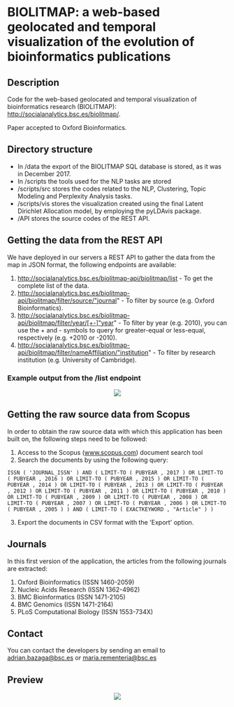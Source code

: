 # BIOLITMAP: a web-based geolocated and temporal visualization of the evolution of bioinformatics publications

## Description

Code for the web-based geolocated and temporal visualization of bioinformatics research (BIOLITMAP): http://socialanalytics.bsc.es/biolitmap/.

Paper accepted to Oxford Bioinformatics.

## Directory structure

* In /data the export of the BIOLITMAP SQL database is stored, as it was in December 2017.
* In /scripts the tools used for the NLP tasks are stored
* /scripts/src stores the codes related to the NLP, Clustering, Topic Modeling and Perplexity Analysis tasks.
* /scripts/vis stores the visualization created using the final Latent Dirichlet Allocation model, by employing the pyLDAvis package.
* /API stores the source codes of the REST API.

## Getting the data from the REST API

We have deployed in our servers a REST API to gather the data from the map in JSON format, the following endpoints are available:

1) http://socialanalytics.bsc.es/biolitmap-api/biolitmap/list - To get the complete list of the data.
2) http://socialanalytics.bsc.es/biolitmap-api/biolitmap/filter/source/"journal" - To filter by source (e.g. Oxford Bioinformatics).
3) http://socialanalytics.bsc.es/biolitmap-api/biolitmap/filter/year/[+-]"year" - To filter by year (e.g. 2010), you can use the + and - symbols to query for greater-equal or less-equal, respectively (e.g. +2010 or -2010).
4) http://socialanalytics.bsc.es/biolitmap-api/biolitmap/filter/nameAffiliation/"institution" - To filter by research institution (e.g. University of Cambridge).
  
### Example output from the /list endpoint

<div style="text-align:center"><img src="https://i.imgur.com/rC8VHO9.png" /></div>


## Getting the raw source data from Scopus

In order to obtain the raw source data with which this application has been built on, the following steps need to be followed:

1) Access to the Scopus (www.scopus.com) document search tool
2) Search the documents by using the following query: 

``ISSN ( 'JOURNAL_ISSN' ) AND ( LIMIT-TO ( PUBYEAR , 2017 ) OR LIMIT-TO ( PUBYEAR , 2016 ) OR LIMIT-TO ( PUBYEAR , 2015 ) OR LIMIT-TO ( PUBYEAR , 2014 ) OR LIMIT-TO ( PUBYEAR , 2013 ) OR LIMIT-TO ( PUBYEAR , 2012 ) OR LIMIT-TO ( PUBYEAR , 2011 ) OR LIMIT-TO ( PUBYEAR , 2010 ) OR LIMIT-TO ( PUBYEAR , 2009 ) OR LIMIT-TO ( PUBYEAR , 2008 ) OR LIMIT-TO ( PUBYEAR , 2007 ) OR LIMIT-TO ( PUBYEAR , 2006 ) OR LIMIT-TO ( PUBYEAR , 2005 ) ) AND ( LIMIT-TO ( EXACTKEYWORD , "Article" ) )``

3) Export the documents in CSV format with the 'Export' option.

## Journals

In this first version of the application, the articles from the following journals are extracted:

1) Oxford Bioinformatics (ISSN 1460-2059)
2) Nucleic Acids Research (ISSN 1362-4962)
3) BMC Bioinformatics (ISSN 1471-2105)
4) BMC Genomics (ISSN 1471-2164)
5) PLoS Computational Biology (ISSN 1553-734X)

## Contact

You can contact the developers by sending an email to adrian.bazaga@bsc.es or maria.rementeria@bsc.es

## Preview

<div style="text-align:center"><img src="https://i.imgur.com/iIvs1P8.png" /></div>

